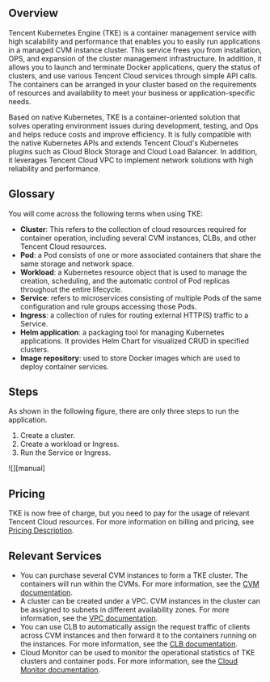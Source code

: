 ## Overview
Tencent Kubernetes Engine (TKE) is a container management service with high scalability and performance that enables you to easily run applications in a managed CVM instance cluster. This service frees you from installation, OPS, and expansion of the cluster management infrastructure. In addition, it allows you to launch and terminate Docker applications, query the status of clusters, and use various Tencent Cloud services through simple API calls. The containers can be arranged in your cluster based on the requirements of resources and availability to meet your business or application-specific needs.

Based on native Kubernetes, TKE is a container-oriented solution that solves operating environment issues during development, testing, and Ops and helps reduce costs and improve efficiency. It is fully compatible with the native Kubernetes APIs and extends Tencent Cloud's Kubernetes plugins such as Cloud Block Storage and Cloud Load Balancer. In addition, it leverages Tencent Cloud VPC to implement network solutions with high reliability and performance.

## Glossary
You will come across the following terms when using TKE:
- **Cluster**: This refers to the collection of cloud resources required for container operation, including several CVM instances, CLBs, and other Tencent Cloud resources.
- **Pod**: a Pod consists of one or more associated containers that share the same storage and network space.
- **Workload**: a Kubernetes resource object that is used to manage the creation, scheduling, and the automatic control of Pod replicas throughout the entire lifecycle.
- **Service**: refers to microservices consisting of multiple Pods of the same configuration and rule groups accessing those Pods.
- **Ingress**: a collection of rules for routing external HTTP(S) traffic to a Service.
- **Helm application**: a packaging tool for managing Kubernetes applications. It provides Helm Chart for visualized CRUD in specified clusters.
- **Image repository**: used to store Docker images which are used to deploy container services.


## Steps
As shown in the following figure, there are only three steps to run the application.
1. Create a cluster.
2. Create a workload or Ingress.
3. Run the Service or Ingress.

![][manual]
## Pricing
TKE is now free of charge, but you need to pay for the usage of relevant Tencent Cloud resources. For more information on billing and pricing, see [Pricing Description](https://intl.cloud.tencent.com/document/product/457/6770).

## Relevant Services

- You can purchase several CVM instances to form a TKE cluster. The containers will run within the CVMs. For more information, see the [CVM documentation](https://intl.cloud.tencent.com/doc/product/213).
- A cluster can be created under a VPC. CVM instances in the cluster can be assigned to subnets in different availability zones. For more information, see the [VPC documentation](https://intl.cloud.tencent.com/doc/product/215).
- You can use CLB to automatically assign the request traffic of clients across CVM instances and then forward it to the containers running on the instances. For more information, see the [CLB documentation](https://intl.cloud.tencent.com/doc/product/214).
- Cloud Monitor can be used to monitor the operational statistics of TKE clusters and container pods. For more information, see the [Cloud Monitor documentation](https://intl.cloud.tencent.com/doc/product/248).





